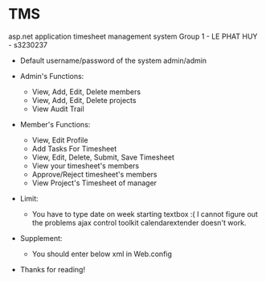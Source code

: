 # TMS
asp.net application timesheet management system
Group 1 - LE PHAT HUY - s3230237

+ Default username/password of the system
	admin/admin
+ Admin's Functions:
	- View, Add, Edit, Delete members
	- View, Add, Edit, Delete projects
	- View Audit Trail
+ Member's Functions:
	- View, Edit Profile
	- Add Tasks For Timesheet
	- View, Edit, Delete, Submit, Save Timesheet
	- View your timesheet's members
	- Approve/Reject timesheet's members
	- View Project's Timesheet of manager
+ Limit:
	- You have to type date on week starting textbox :( I cannot figure out the problems ajax control toolkit calendarextender doesn't work.
	
+ Supplement:
	- You should enter below xml in Web.config
	
	<appSettings>
		<add key="ConnString" value="Data Source=.\sqlexpress;Initial Catalog='TMSDB';Integrated Security=True;"/>
	</appSettings>

+ Thanks for reading!
